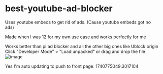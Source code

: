 # best-youtube-ad-blocker

Uses youtube embeds to get rid of ads. (Cause youtube embeds got no ads)

Made when I was 12 for my own use case and works perfectly for me

Works better than pi ad blocker and all the other big ones like Ublock origin
Click "Developer Mode" > "Load unpacked" or drag and drop the file 
![image](https://github.com/user-attachments/assets/bd83c3ae-c51a-4354-ad2d-7d1925c56e4b)

Yes I'm auto updating to push to front page: 1740775049.3017104
